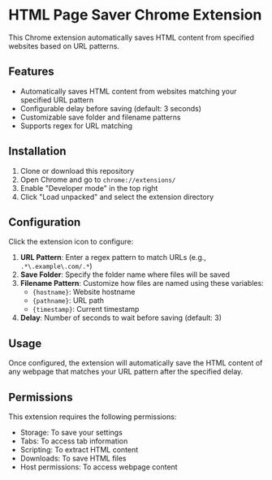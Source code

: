 # HTML Page Saver Chrome Extension

This Chrome extension automatically saves HTML content from specified websites based on URL patterns.

## Features

- Automatically saves HTML content from websites matching your specified URL pattern
- Configurable delay before saving (default: 3 seconds)
- Customizable save folder and filename patterns
- Supports regex for URL matching

## Installation

1. Clone or download this repository
2. Open Chrome and go to `chrome://extensions/`
3. Enable "Developer mode" in the top right
4. Click "Load unpacked" and select the extension directory

## Configuration

Click the extension icon to configure:

1. **URL Pattern**: Enter a regex pattern to match URLs (e.g., `.*\.example\.com/.*`)
2. **Save Folder**: Specify the folder name where files will be saved
3. **Filename Pattern**: Customize how files are named using these variables:
   - `{hostname}`: Website hostname
   - `{pathname}`: URL path
   - `{timestamp}`: Current timestamp
4. **Delay**: Number of seconds to wait before saving (default: 3)

## Usage

Once configured, the extension will automatically save the HTML content of any webpage that matches your URL pattern after the specified delay.

## Permissions

This extension requires the following permissions:
- Storage: To save your settings
- Tabs: To access tab information
- Scripting: To extract HTML content
- Downloads: To save HTML files
- Host permissions: To access webpage content
